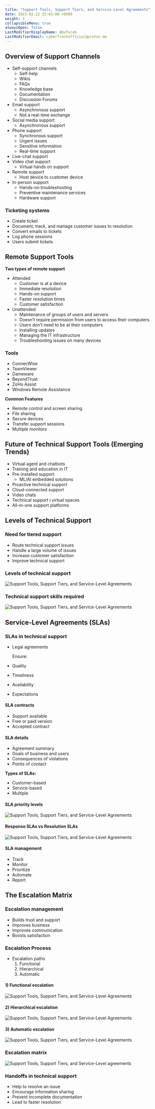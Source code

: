 ```yaml
---
title: "Support Tools, Support Tiers, and Service-Level Agreements"
date: 2023-02-22 15:43:00 +0500
weight: 3
collapsibleMenu: true
alwaysOpen: false
LastModifierDisplayName: AbuTurab
LastModifierEmail: cyberfrontofficial@proton.me
---
```


## **Overview of Support Channels**

- Self-support channels
	- Self-help
	- Wikis
	- FAQs
	- Knowledge base
	- Documentation
	- Discussion Forums
- Email support
	- Asynchronous support
	- Not a real-time exchange
- Social media support
	- Asynchronous support
- Phone support
	- Synchronous support
	- Urgent issues
	- Sensitive information
	- Real-time support
- Live-chat support
- Video chat support
	- Virtual hands on support
- Remote support
	- Host device to customer device
- In-person support
	- Hands-on troubleshooting
	- Preventive maintenance services
	- Hardware support

### Ticketing systems

- Create ticket
- Document, track, and manage customer issues to resolution
- Convert emails to tickets
- Log phone sessions
- Users submit tickets

## **Remote Support Tools**
  
  **Two types of remote support**
- Attended
	- Customer is at a device
	- Immediate resolution
	- Hands-on support
	- Faster resolution times
	- Customer satisfaction
- Unattended
	- Maintenance of groups of users and servers
	- Doesn’t require permission from users to access their computers
	- Users don’t need to be at their computers
	- Installing updates
	- Managing the IT infrastructure
	- Troubleshooting issues on many devices

### Tools

- ConnecWise
- TeamViewer
- Dameware
- BeyondTrust
- ZoHo Assist
- Windows Remote Assistance
  
**Common Features**
- Remote control and screen sharing
- File sharing
- Secure devices
- Transfer support sessions
- Multiple monitors

## **Future of Technical Support Tools (Emerging Trends)**

- Virtual agent and chatbots
- Training and education in IT
- Pre-installed support
	- ML/AI embedded solutions
- Proactive technical support
- Cloud-connected support
- Video chats
- Technical support i virtual spaces
- All-in-one support platforms

## **Levels of Technical Support**

### Need for tiered support

- Route technical support issues
- Handle a large volume of issues
- Increase customer satisfaction
- Improve technical support

### Levels of technical support
  
  ![Support Tools, Support Tiers, and Service-Level Agreements](/notes/ibm-it-support/Support%20Tools,%20Support%20Tiers,%20and%20Service-Level%20Agreements.png)
  
### Technical support skills required
  
  ![Support Tools, Support Tiers, and Service-Level Agreements](/notes/ibm-it-support/Support%20Tools,%20Support%20Tiers,%20and%20Service-Level%20Agreements-1.png)
  
## **Service-Level Agreements (SLAs)**

### **SLAs in technical support**

- Legal agreements
  
  Ensure:
- Quality
- Timeliness
- Availability
- Expectations

#### SLA contracts

- Support available
- Free or paid version
- Accepted contract

#### SLA details

- Agreement summary
- Goals of business and users
- Consequences of violations
- Points of contact
  
**Types of SLAs:**
- Customer-based
- Service-based
- Multiple

#### SLA priority levels
  
  ![Support Tools, Support Tiers, and Service-Level Agreements](/notes/ibm-it-support/Support%20Tools,%20Support%20Tiers,%20and%20Service-Level%20Agreements-2.png)
  
#### Response SLAs vs Resolution SLAs
  
  ![Support Tools, Support Tiers, and Service-Level Agreements](/notes/ibm-it-support/Support%20Tools,%20Support%20Tiers,%20and%20Service-Level%20Agreements-3.png)
  
#### SLA management

- Track
- Monitor
- Prioritize
- Automate
- Report

## **The Escalation Matrix**

### Escalation management

- Builds trust and support
- Improves business
- Improves communication
- Boosts satisfaction

### **Escalation Process**

- Escalation paths
  1) Functional
  2) Hierarchical
  3) Automatic

#### 1) Functional escalation
  
  ![Support Tools, Support Tiers, and Service-Level Agreements](/notes/ibm-it-support/Support%20Tools,%20Support%20Tiers,%20and%20Service-Level%20Agreements-4.png)
  
#### 2) Hierarchical escalation
  
  ![Support Tools, Support Tiers, and Service-Level Agreements](/notes/ibm-it-support/Support%20Tools,%20Support%20Tiers,%20and%20Service-Level%20Agreements-5.png)
  
#### 3) Automatic escalation
  
  ![Support Tools, Support Tiers, and Service-Level Agreements](/notes/ibm-it-support/Support%20Tools,%20Support%20Tiers,%20and%20Service-Level%20Agreements-6.png)
  
### Escalation matrix
  
  ![Support Tools, Support Tiers, and Service-Level agreements](/notes/ibm-it-support/Support%20Tools,%20Support%20Tiers,%20and%20Service-Level%20Agreements-7.png)
  
### Handoffs in technical support

 - Help to resolve an issue
- Encourage information sharing
- Prevent incomplete documentation
- Lead to faster resolution
